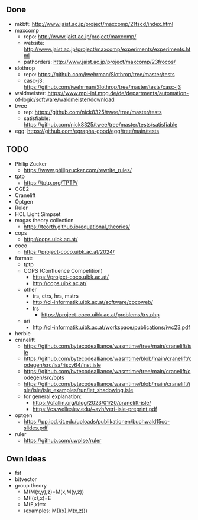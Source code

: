 ## Done

- mkbtt: http://www.jaist.ac.jp/project/maxcomp/21fscd/index.html
- maxcomp
    - repo: http://www.jaist.ac.jp/project/maxcomp/
    - website: http://www.jaist.ac.jp/project/maxcomp/experiments/experiments.html
    - pathorders: http://www.jaist.ac.jp/project/maxcomp/23frocos/
- slothrop
    - repo: https://github.com/iwehrman/Slothrop/tree/master/tests
    - casc-j3: https://github.com/iwehrman/Slothrop/tree/master/tests/casc-j3
- waldmeister: https://www.mpi-inf.mpg.de/de/departments/automation-of-logic/software/waldmeister/download
- twee
    - rep: https://github.com/nick8325/twee/tree/master/tests
    - satisfiable: https://github.com/nick8325/twee/tree/master/tests/satisfiable
- egg: https://github.com/egraphs-good/egg/tree/main/tests


## TODO

- Philip Zucker
    - https://www.philipzucker.com/rewrite_rules/
- tptp
    - https://tptp.org/TPTP/
- CGE2
- Cranelift
- Optgen
- Ruler
- HOL Light Simpset
- magas theory collection
    - https://teorth.github.io/equational_theories/
- cops
    - http://cops.uibk.ac.at/
- coco
    - https://project-coco.uibk.ac.at/2024/
- format:
    - tptp
    - COPS (Confluence Competition)
        - https://project-coco.uibk.ac.at/
        - http://cops.uibk.ac.at/
    - other
        - trs, ctrs, hrs, mstrs
        - http://cl-informatik.uibk.ac.at/software/cocoweb/
        - trs
            - https://project-coco.uibk.ac.at/problems/trs.php
    - ari
        - http://cl-informatik.uibk.ac.at/workspace/publications/iwc23.pdf
- herbie
- cranelift
    - https://github.com/bytecodealliance/wasmtime/tree/main/cranelift/isle
    - https://github.com/bytecodealliance/wasmtime/blob/main/cranelift/codegen/src/isa/riscv64/inst.isle
    - https://github.com/bytecodealliance/wasmtime/tree/main/cranelift/codegen/src/opts
    - https://github.com/bytecodealliance/wasmtime/blob/main/cranelift/isle/isle/isle_examples/run/let_shadowing.isle
    - for general explanation:
        - https://cfallin.org/blog/2023/01/20/cranelift-isle/
        - https://cs.wellesley.edu/~avh/veri-isle-preprint.pdf
- optgen
    - https://pp.ipd.kit.edu/uploads/publikationen/buchwald15cc-slides.pdf
- ruler
    - https://github.com/uwplse/ruler

## Own Ideas
- fst
- bitvector
- group theory
    - M(M(x,y),z)=M(x,M(y,z))
    - M(I(x),x)=E
    - M(E,x)=x
    - (examples: M(I(x),M(x,z)))
